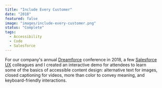 ```yaml
---
title: "Include Every Customer"
date: "2018"
featured: false
image: "images/include-every-customer.png"
status: "Complete"
tags:
  - Accessibility
  - Code
  - Salesforce
---
```

For our company's annual [Dreamforce](https://www.salesforce.com/dreamforce/) conference in 2018, a few [Salesforce UX](https://twitter.com/salesforceux) colleagues and I created an interactive demo for attendees to learn some of the basics of accessible content design: alternative text for images, closed captioning for videos, more than color to convey meaning, and keyboard-friendly interactions.